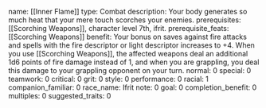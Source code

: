 name: [[Inner Flame]]
type: Combat
description: Your body generates so much heat that your mere touch scorches your enemies.
prerequisites: [[Scorching Weapons]], character level 7th, ifrit.
prerequisite_feats: [[Scorching Weapons]]
benefit: Your bonus on saves against fire attacks and spells with the fire descriptor or light descriptor increases to +4. When you use [[Scorching Weapons]], the affected weapons deal an additional 1d6 points of fire damage instead of 1, and when you are grappling, you deal this damage to your grappling opponent on your turn.
normal: 0
special: 0
teamwork: 0
critical: 0
grit: 0
style: 0
performance: 0
racial: 1
companion_familiar: 0
race_name: Ifrit
note: 0
goal: 0
completion_benefit: 0
multiples: 0
suggested_traits: 0
